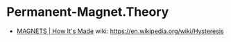 # Permanent-Magnet.Theory
- [MAGNETS | How It's Made](https://youtu.be/qed4ynPYVIA) wiki: https://en.wikipedia.org/wiki/Hysteresis

